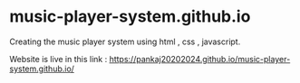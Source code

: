 # music-player-system.github.io
Creating the music player system using html , css , javascript.

Website is live in this link : https://pankaj20202024.github.io/music-player-system.github.io/
